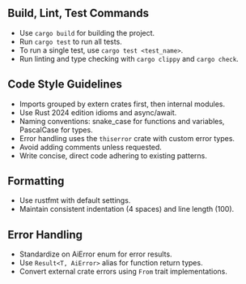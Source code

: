 ## Build, Lint, Test Commands

- Use `cargo build` for building the project.
- Run `cargo test` to run all tests.
- To run a single test, use `cargo test <test_name>`.
- Run linting and type checking with `cargo clippy` and `cargo check`.

## Code Style Guidelines

- Imports grouped by extern crates first, then internal modules.
- Use Rust 2024 edition idioms and async/await.
- Naming conventions: snake_case for functions and variables, PascalCase for types.
- Error handling uses the `thiserror` crate with custom error types.
- Avoid adding comments unless requested.
- Write concise, direct code adhering to existing patterns.

## Formatting

- Use rustfmt with default settings.
- Maintain consistent indentation (4 spaces) and line length (100).

## Error Handling

- Standardize on AiError enum for error results.
- Use `Result<T, AiError>` alias for function return types.
- Convert external crate errors using `From` trait implementations.
